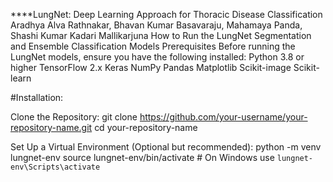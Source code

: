 ****LungNet: Deep Learning Approach for Thoracic Disease Classification
Aradhya Alva Rathnakar, Bhavan Kumar Basavaraju, Mahamaya Panda, Shashi Kumar Kadari Mallikarjuna
How to Run the LungNet Segmentation and Ensemble Classification Models
Prerequisites
Before running the LungNet models, ensure you have the following installed:
Python 3.8 or higher
TensorFlow 2.x
Keras
NumPy
Pandas
Matplotlib
Scikit-image
Scikit-learn

#Installation:

Clone the Repository:
git clone https://github.com/your-username/your-repository-name.git
cd your-repository-name

Set Up a Virtual Environment (Optional but recommended):
python -m venv lungnet-env
source lungnet-env/bin/activate  # On Windows use `lungnet-env\Scripts\activate`
